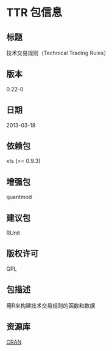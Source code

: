# TTR 包信息

## 标题
技术交易规则（Technical Trading Rules）

## 版本
0.22-0

## 日期
2013-03-18

## 依赖包
xts (>= 0.9.3)

## 增强包
quantmod

## 建议包
RUnit

## 版权许可
GPL

## 包描述
用R来构建技术交易规则的函数和数据

## 资源库
[CRAN](http://cran.r-project.org/)
